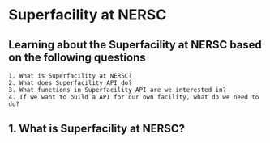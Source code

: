 # Superfacility at NERSC

## Learning about the Superfacility at NERSC based on the following questions

    1. What is Superfacility at NERSC?
    2. What does Superfacility API do?
    3. What functions in Superfacility API are we interested in?
    4. If we want to build a API for our own facility, what do we need to do?



## 1. What is Superfacility at NERSC?
